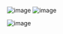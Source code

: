 ![image](https://user-images.githubusercontent.com/65653522/114832301-f9473180-9deb-11eb-9bf4-ae8dfd1576a9.png)
![image](https://user-images.githubusercontent.com/65653522/114832391-0f54f200-9dec-11eb-8a96-dff06187946d.png)

![image](https://user-images.githubusercontent.com/65653522/114832486-298ed000-9dec-11eb-814e-aee3af60d3d3.png)
